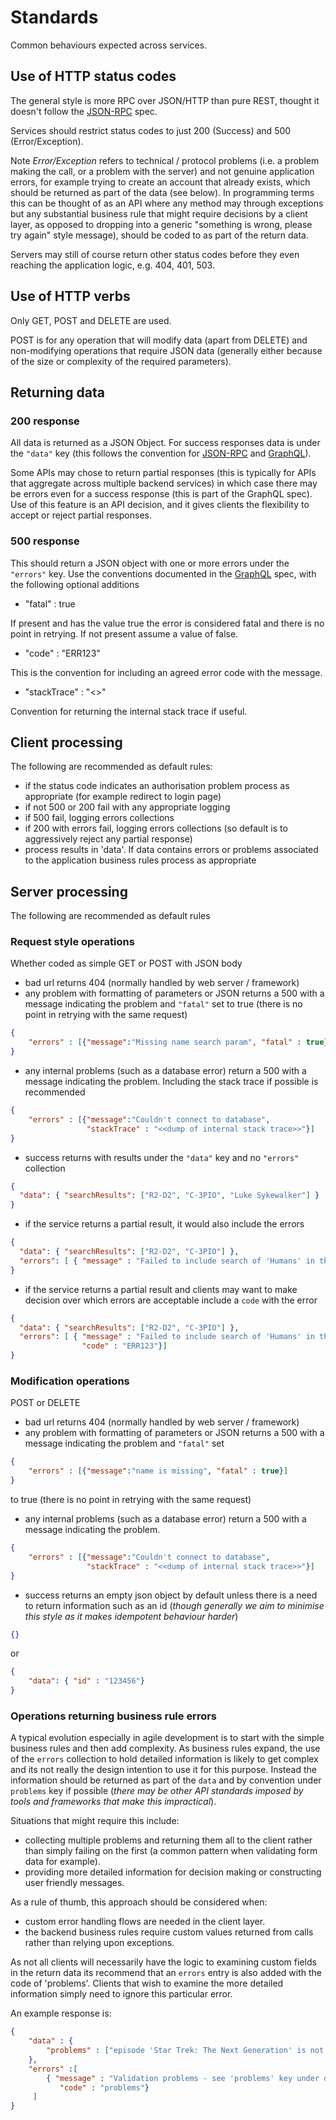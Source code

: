 # Standards 

Common behaviours expected across services.


## Use of HTTP status codes 

The general style is more RPC over JSON/HTTP than pure REST, thought it doesn't follow the 
[JSON-RPC](http://www.jsonrpc.org/) spec.

Services should restrict status codes to just 200 (Success) and 500 (Error/Exception).

 Note *Error/Exception* refers to technical / protocol problems (i.e. a problem making the call, 
 or a problem with the server) and not genuine application errors, for example trying to create an
 account that already exists, which should be returned as part of the data (see below). In programming 
  terms this can be thought of as an API where any method may through exceptions but any substantial 
  business rule that might require decisions by a client layer, as opposed to dropping into a generic "something is wrong, please try again" 
  style message), should be coded to as part of the return data. 
  
 Servers may still of course return other status codes before they even reaching the application logic, 
 e.g. 404, 401, 503.
 
## Use of HTTP verbs 

Only GET, POST and DELETE are used. 

POST is for any operation that will modify data (apart from DELETE) and non-modifying operations that require 
JSON data (generally either because of the size or complexity of the required parameters).

## Returning data 

### 200 response

All data is returned as a JSON Object. For success responses data is under the <code>"data"</code> key  (this follows the 
convention for [JSON-RPC](http://www.jsonrpc.org/) and [GraphQL](http://facebook.github.io/graphql/October2016/#sec-Response-Format)). 

Some APIs may chose to return partial responses (this is typically for APIs that 
 aggregate across multiple backend services) in which case there may be errors even for a 
 success response (this is part of the GraphQL spec). Use of this feature is an API decision, and 
 it gives clients the flexibility to accept or reject partial responses.
 
### 500 response 

This should return a JSON object with one or more errors under the <code>"errors"</code> key. Use the conventions documented in the 
[GraphQL](http://facebook.github.io/graphql/October2016/#sec-Response-Format) spec, with the following optional additions 

* "fatal" : true 

If present and has the value true the error is considered fatal and there is no point in retrying. If not present assume a value of false. 

* "code" : "ERR123"

This is the convention for including an agreed error code with the message.

* "stackTrace" : "<<dump of internal call stack as multiline string>>"

Convention for returning the internal stack trace if useful. 


## Client processing 

The following are recommended as default rules:

* if the status code indicates an authorisation problem process as appropriate (for example redirect to login page)
* if not 500 or 200 fail with any appropriate logging 
* if 500 fail, logging errors collections 
* if 200 with errors fail, logging errors collections (so default is to aggressively reject any partial response)
* process results in 'data'. If data contains errors or problems associated to the application business rules 
process as appropriate 

## Server processing 

The following are recommended as default rules 

### Request style operations 

Whether coded as simple GET or POST with JSON body 

* bad url returns 404 (normally handled by web server / framework)
* any problem with formatting of parameters or JSON returns a 500 with a message indicating the problem and <code>"fatal"</code> set 
to true (there is no point in retrying with the same request)
```json
{
    "errors" : [{"message":"Missing name search param", "fatal" : true}]
}
```   
* any internal problems (such as a database error) return a 500 with a message indicating the problem. Including the stack trace if possible is recommended
```json
{
    "errors" : [{"message":"Couldn't connect to database",
                 "stackTrace" : "<<dump of internal stack trace>>"}]
}
```  
* success returns with results under the <code>"data"</code> key and no <code>"errors"</code> collection 
```json
{ 
  "data": { "searchResults": ["R2-D2", "C-3PIO", "Luke Sykewalker"] }
}
```
* if the service returns a partial result, it would also include the errors
```json
{ 
  "data": { "searchResults": ["R2-D2", "C-3PIO"] },
  "errors": [ { "message" : "Failed to include search of 'Humans' in the results"}]
}
```
* if the service returns a partial result and clients may want to make decision over which 
errors are acceptable include a <code>code</code> with the error
```json
{ 
  "data": { "searchResults": ["R2-D2", "C-3PIO"] },
  "errors": [ { "message" : "Failed to include search of 'Humans' in the results",
                "code" : "ERR123"}]
}
```


### Modification operations 

POST or DELETE

* bad url returns 404 (normally handled by web server / framework)
* any problem with formatting of parameters or JSON returns a 500 with a message indicating the problem and <code>"fatal"</code> set 
```json
{
    "errors" : [{"message":"name is missing", "fatal" : true}]
}
```   
to true (there is no point in retrying with the same request)
* any internal problems (such as a database error) return a 500 with a message indicating the problem.
```json
{
    "errors" : [{"message":"Couldn't connect to database",
                 "stackTrace" : "<<dump of internal stack trace>>"}]
}
```  
* success returns an empty json object by default unless there is a need to return information such as an id (_though 
generally we aim to minimise this style as it makes idempotent behaviour harder_)
```json
{}
```
or 
```json
{
    "data": { "id" : "123456"}
}
```
 
### Operations returning business rule errors

A typical evolution especially in agile development is to start with the simple business rules and then add complexity. 
As business rules expand, the use of the <code>errors</code> collection to hold detailed information is likely to get 
complex and its not really the design intention to use it for this purpose. Instead the information should be returned 
as part of the <code>data</code> and by convention under <code>problems</code> key if possible (_there may be other API standards 
imposed by tools and frameworks that make this impractical_).

Situations that might require this include:
* collecting multiple problems and returning them all to the client rather than simply failing on the first (a common 
pattern when validating form data for example).
* providing more detailed information for decision making or constructing user friendly messages.

As a rule of thumb, this approach should be considered when:
* custom error handling flows are needed in the client layer.
* the backend business rules require custom values returned from calls rather than relying upon exceptions. 

As not all clients will necessarily have the logic to examining custom fields in the return data its recommend that an 
<code>errors</code> entry is also added with the code of 'problems'. Clients that wish to examine the more detailed 
information simply need to ignore this particular error. 

An example response is:

```json
{ 
    "data" : { 
        "problems" : ["episode 'Star Trek: The Next Generation' is not a Star Wars film"]
    },
    "errors" :[
        { "message" : "Validation problems - see 'problems' key under data for details",
           "code" : "problems"}
     ]
}
```
  

 